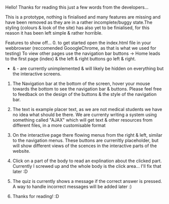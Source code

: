 Hello! Thanks for reading this just a few words from the developers...

This is a prototype, nothing is finialised and many features are missing and have been removed as they are in a rather incomplete/buggy state.The styling (colours & look of the site) has also yet to be finialised, for this reason it has been left simple & rather horrible.

Features to show off...
0. to get started open the index.html file in your webbrowser (reccomended GooogleChrome, as that is what we used for testing) To view other pages use the navigation bar buttons -> Home leads to the first page (index) & the left & right buttons go left & right.
+ & - are currently unimplemented & will likely be hidden on everything but the interactive screens.

1. The Navigation bar at the bottom of the screen, hover your mouse towards the bottom to see the navigation bar & buttons. Please feel free to feedback on the design of the buttons & the style of the navigation bar.

2. The text is example placer text, as we are not medical students we have no idea what should be there. We are currenty writing a system using something called "AJAX" which will get text & other resources from different files, in a more customisable format

3. On the interactive page there flowing menus from the right & left, similar to the navigation menus. These buttons are currenltly placeholder, but will show different views of the scences in the interactive parts of the website.

4. Click on a part of the body to read an explination about the clicked part. Currently I screwed up and the whole body is the click area... I'll fix that later :D

5. The quiz is currently shows a message if the correct answer is pressed. A way to handle incorrect messages will be added later :)

6. Thanks for reading! :D